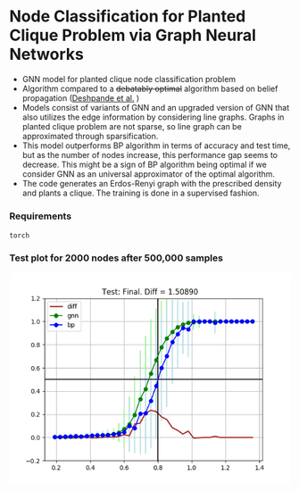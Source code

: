 # Node Classification for Planted Clique Problem via Graph Neural Networks

* GNN model for planted clique node classification problem
* Algorithm compared to a ~~debatably optimal~~ algorithm based on belief propagation ([Deshpande et al.](https://web.stanford.edu/~montanar/RESEARCH/FILEPAP/clique.pdf) )
* Models consist of variants of GNN and an upgraded version of GNN that also utilizes the edge information by considering line graphs. Graphs in planted clique problem are not sparse, so line graph can be approximated through sparsification.
* This model outperforms BP algorithm in terms of accuracy and test time, but as the number of nodes increase, this performance gap seems to decrease. This might be a sign of BP algorithm being optimal if we consider GNN as an universal approximator of the optimal algorithm.
* The code generates an Erdos-Renyi graph with the prescribed density and plants a clique. The training is done in a supervised fashion.


### Requirements
```
torch
```

### Test plot for 2000 nodes after 500,000 samples
![dd](https://github.com/dykim1222/GNN_plantedclique/blob/master/data/test_overlap_final.png)
